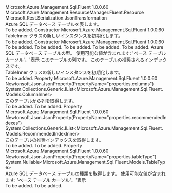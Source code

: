 <Type Name="TableInner" FullName="Microsoft.Azure.Management.Sql.Fluent.Models.TableInner">
  <TypeSignature Language="C#" Value="public class TableInner : Microsoft.Azure.Management.ResourceManager.Fluent.Resource" />
  <TypeSignature Language="ILAsm" Value=".class public auto ansi beforefieldinit TableInner extends Microsoft.Azure.Management.ResourceManager.Fluent.Resource" />
  <TypeSignature Language="DocId" Value="T:Microsoft.Azure.Management.Sql.Fluent.Models.TableInner" />
  <TypeSignature Language="VB.NET" Value="Public Class TableInner&#xA;Inherits Resource" />
  <TypeSignature Language="F#" Value="type TableInner = class&#xA;    inherit Resource" />
  <AssemblyInfo>
    <AssemblyName>Microsoft.Azure.Management.Sql.Fluent</AssemblyName>
    <AssemblyVersion>1.0.0.60</AssemblyVersion>
  </AssemblyInfo>
  <Base>
    <BaseTypeName>Microsoft.Azure.Management.ResourceManager.Fluent.Resource</BaseTypeName>
  </Base>
  <Interfaces />
  <Attributes>
    <Attribute>
      <AttributeName>Microsoft.Rest.Serialization.JsonTransformation</AttributeName>
    </Attribute>
  </Attributes>
  <Docs>
    <summary>
            Azure SQL データベース テーブルを表します。
            </summary>
    <remarks>To be added.</remarks>
  </Docs>
  <Members>
    <Member MemberName=".ctor">
      <MemberSignature Language="C#" Value="public TableInner ();" />
      <MemberSignature Language="ILAsm" Value=".method public hidebysig specialname rtspecialname instance void .ctor() cil managed" />
      <MemberSignature Language="DocId" Value="M:Microsoft.Azure.Management.Sql.Fluent.Models.TableInner.#ctor" />
      <MemberSignature Language="VB.NET" Value="Public Sub New ()" />
      <MemberType>Constructor</MemberType>
      <AssemblyInfo>
        <AssemblyName>Microsoft.Azure.Management.Sql.Fluent</AssemblyName>
        <AssemblyVersion>1.0.0.60</AssemblyVersion>
      </AssemblyInfo>
      <Parameters />
      <Docs>
        <summary>
            TableInner クラスの新しいインスタンスを初期化します。
            </summary>
        <remarks>To be added.</remarks>
      </Docs>
    </Member>
    <Member MemberName=".ctor">
      <MemberSignature Language="C#" Value="public TableInner (string location = null, string id = null, string name = null, string type = null, System.Collections.Generic.IDictionary&lt;string,string&gt; tags = null, Nullable&lt;Microsoft.Azure.Management.Sql.Fluent.Models.TableType&gt; tableType = null, System.Collections.Generic.IList&lt;Microsoft.Azure.Management.Sql.Fluent.Models.ColumnInner&gt; columns = null, System.Collections.Generic.IList&lt;Microsoft.Azure.Management.Sql.Fluent.Models.RecommendedIndexInner&gt; recommendedIndexes = null);" />
      <MemberSignature Language="ILAsm" Value=".method public hidebysig specialname rtspecialname instance void .ctor(string location, string id, string name, string type, class System.Collections.Generic.IDictionary`2&lt;string, string&gt; tags, valuetype System.Nullable`1&lt;valuetype Microsoft.Azure.Management.Sql.Fluent.Models.TableType&gt; tableType, class System.Collections.Generic.IList`1&lt;class Microsoft.Azure.Management.Sql.Fluent.Models.ColumnInner&gt; columns, class System.Collections.Generic.IList`1&lt;class Microsoft.Azure.Management.Sql.Fluent.Models.RecommendedIndexInner&gt; recommendedIndexes) cil managed" />
      <MemberSignature Language="DocId" Value="M:Microsoft.Azure.Management.Sql.Fluent.Models.TableInner.#ctor(System.String,System.String,System.String,System.String,System.Collections.Generic.IDictionary{System.String,System.String},System.Nullable{Microsoft.Azure.Management.Sql.Fluent.Models.TableType},System.Collections.Generic.IList{Microsoft.Azure.Management.Sql.Fluent.Models.ColumnInner},System.Collections.Generic.IList{Microsoft.Azure.Management.Sql.Fluent.Models.RecommendedIndexInner})" />
      <MemberSignature Language="VB.NET" Value="Public Sub New (Optional location As String = null, Optional id As String = null, Optional name As String = null, Optional type As String = null, Optional tags As IDictionary(Of String, String) = null, Optional tableType As Nullable(Of TableType) = null, Optional columns As IList(Of ColumnInner) = null, Optional recommendedIndexes As IList(Of RecommendedIndexInner) = null)" />
      <MemberSignature Language="F#" Value="new Microsoft.Azure.Management.Sql.Fluent.Models.TableInner : string * string * string * string * System.Collections.Generic.IDictionary&lt;string, string&gt; * Nullable&lt;Microsoft.Azure.Management.Sql.Fluent.Models.TableType&gt; * System.Collections.Generic.IList&lt;Microsoft.Azure.Management.Sql.Fluent.Models.ColumnInner&gt; * System.Collections.Generic.IList&lt;Microsoft.Azure.Management.Sql.Fluent.Models.RecommendedIndexInner&gt; -&gt; Microsoft.Azure.Management.Sql.Fluent.Models.TableInner" Usage="new Microsoft.Azure.Management.Sql.Fluent.Models.TableInner (location, id, name, type, tags, tableType, columns, recommendedIndexes)" />
      <MemberType>Constructor</MemberType>
      <AssemblyInfo>
        <AssemblyName>Microsoft.Azure.Management.Sql.Fluent</AssemblyName>
        <AssemblyVersion>1.0.0.60</AssemblyVersion>
      </AssemblyInfo>
      <Parameters>
        <Parameter Name="location" Type="System.String" />
        <Parameter Name="id" Type="System.String" />
        <Parameter Name="name" Type="System.String" />
        <Parameter Name="type" Type="System.String" />
        <Parameter Name="tags" Type="System.Collections.Generic.IDictionary&lt;System.String,System.String&gt;" />
        <Parameter Name="tableType" Type="System.Nullable&lt;Microsoft.Azure.Management.Sql.Fluent.Models.TableType&gt;" />
        <Parameter Name="columns" Type="System.Collections.Generic.IList&lt;Microsoft.Azure.Management.Sql.Fluent.Models.ColumnInner&gt;" />
        <Parameter Name="recommendedIndexes" Type="System.Collections.Generic.IList&lt;Microsoft.Azure.Management.Sql.Fluent.Models.RecommendedIndexInner&gt;" />
      </Parameters>
      <Docs>
        <param name="location">To be added.</param>
        <param name="id">To be added.</param>
        <param name="name">To be added.</param>
        <param name="type">To be added.</param>
        <param name="tags">To be added.</param>
        <param name="tableType">Azure SQL データベース テーブルの型。
            使用可能な値が含まれます: 'ベース テーブル カーソル'、'表示</param>
        <param name="columns">このテーブルの列です。</param>
        <param name="recommendedIndexes">このテーブルの推奨されるインデックスです。</param>
        <summary>
            TableInner クラスの新しいインスタンスを初期化します。
            </summary>
        <remarks>To be added.</remarks>
      </Docs>
    </Member>
    <Member MemberName="Columns">
      <MemberSignature Language="C#" Value="public System.Collections.Generic.IList&lt;Microsoft.Azure.Management.Sql.Fluent.Models.ColumnInner&gt; Columns { get; }" />
      <MemberSignature Language="ILAsm" Value=".property instance class System.Collections.Generic.IList`1&lt;class Microsoft.Azure.Management.Sql.Fluent.Models.ColumnInner&gt; Columns" />
      <MemberSignature Language="DocId" Value="P:Microsoft.Azure.Management.Sql.Fluent.Models.TableInner.Columns" />
      <MemberSignature Language="VB.NET" Value="Public ReadOnly Property Columns As IList(Of ColumnInner)" />
      <MemberSignature Language="F#" Value="member this.Columns : System.Collections.Generic.IList&lt;Microsoft.Azure.Management.Sql.Fluent.Models.ColumnInner&gt;" Usage="Microsoft.Azure.Management.Sql.Fluent.Models.TableInner.Columns" />
      <MemberType>Property</MemberType>
      <AssemblyInfo>
        <AssemblyName>Microsoft.Azure.Management.Sql.Fluent</AssemblyName>
        <AssemblyVersion>1.0.0.60</AssemblyVersion>
      </AssemblyInfo>
      <Attributes>
        <Attribute>
          <AttributeName>Newtonsoft.Json.JsonProperty(PropertyName="properties.columns")</AttributeName>
        </Attribute>
      </Attributes>
      <ReturnValue>
        <ReturnType>System.Collections.Generic.IList&lt;Microsoft.Azure.Management.Sql.Fluent.Models.ColumnInner&gt;</ReturnType>
      </ReturnValue>
      <Docs>
        <summary>
            このテーブルから列を取得します。
            </summary>
        <value>To be added.</value>
        <remarks>To be added.</remarks>
      </Docs>
    </Member>
    <Member MemberName="RecommendedIndexes">
      <MemberSignature Language="C#" Value="public System.Collections.Generic.IList&lt;Microsoft.Azure.Management.Sql.Fluent.Models.RecommendedIndexInner&gt; RecommendedIndexes { get; }" />
      <MemberSignature Language="ILAsm" Value=".property instance class System.Collections.Generic.IList`1&lt;class Microsoft.Azure.Management.Sql.Fluent.Models.RecommendedIndexInner&gt; RecommendedIndexes" />
      <MemberSignature Language="DocId" Value="P:Microsoft.Azure.Management.Sql.Fluent.Models.TableInner.RecommendedIndexes" />
      <MemberSignature Language="VB.NET" Value="Public ReadOnly Property RecommendedIndexes As IList(Of RecommendedIndexInner)" />
      <MemberSignature Language="F#" Value="member this.RecommendedIndexes : System.Collections.Generic.IList&lt;Microsoft.Azure.Management.Sql.Fluent.Models.RecommendedIndexInner&gt;" Usage="Microsoft.Azure.Management.Sql.Fluent.Models.TableInner.RecommendedIndexes" />
      <MemberType>Property</MemberType>
      <AssemblyInfo>
        <AssemblyName>Microsoft.Azure.Management.Sql.Fluent</AssemblyName>
        <AssemblyVersion>1.0.0.60</AssemblyVersion>
      </AssemblyInfo>
      <Attributes>
        <Attribute>
          <AttributeName>Newtonsoft.Json.JsonProperty(PropertyName="properties.recommendedIndexes")</AttributeName>
        </Attribute>
      </Attributes>
      <ReturnValue>
        <ReturnType>System.Collections.Generic.IList&lt;Microsoft.Azure.Management.Sql.Fluent.Models.RecommendedIndexInner&gt;</ReturnType>
      </ReturnValue>
      <Docs>
        <summary>
            このテーブルの推奨インデックスを取得します。
            </summary>
        <value>To be added.</value>
        <remarks>To be added.</remarks>
      </Docs>
    </Member>
    <Member MemberName="TableType">
      <MemberSignature Language="C#" Value="public Nullable&lt;Microsoft.Azure.Management.Sql.Fluent.Models.TableType&gt; TableType { get; }" />
      <MemberSignature Language="ILAsm" Value=".property instance valuetype System.Nullable`1&lt;valuetype Microsoft.Azure.Management.Sql.Fluent.Models.TableType&gt; TableType" />
      <MemberSignature Language="DocId" Value="P:Microsoft.Azure.Management.Sql.Fluent.Models.TableInner.TableType" />
      <MemberSignature Language="VB.NET" Value="Public ReadOnly Property TableType As Nullable(Of TableType)" />
      <MemberSignature Language="F#" Value="member this.TableType : Nullable&lt;Microsoft.Azure.Management.Sql.Fluent.Models.TableType&gt;" Usage="Microsoft.Azure.Management.Sql.Fluent.Models.TableInner.TableType" />
      <MemberType>Property</MemberType>
      <AssemblyInfo>
        <AssemblyName>Microsoft.Azure.Management.Sql.Fluent</AssemblyName>
        <AssemblyVersion>1.0.0.60</AssemblyVersion>
      </AssemblyInfo>
      <Attributes>
        <Attribute>
          <AttributeName>Newtonsoft.Json.JsonProperty(PropertyName="properties.tableType")</AttributeName>
        </Attribute>
      </Attributes>
      <ReturnValue>
        <ReturnType>System.Nullable&lt;Microsoft.Azure.Management.Sql.Fluent.Models.TableType&gt;</ReturnType>
      </ReturnValue>
      <Docs>
        <summary>
            Azure SQL データベース テーブルの種類を取得します。 使用可能な値が含まれます: 'ベース テーブル カーソル'、'表示
            </summary>
        <value>To be added.</value>
        <remarks>To be added.</remarks>
      </Docs>
    </Member>
  </Members>
</Type>